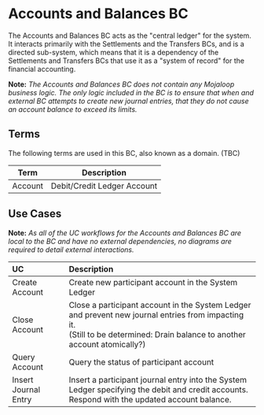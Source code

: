 # Accounts and Balances BC

The Accounts and Balances BC acts as the "central ledger" for the system.  It interacts primarily with the Settlements and the Transfers BCs, and is a directed sub-system, which means that it is a dependency of the Settlements and Transfers BCs that use it as a "system of record" for the financial accounting.

**Note:** *The Accounts and Balances BC does not contain any Mojaloop business logic.  The only logic included in the BC is to ensure that when and external BC attempts to create new journal entries, that they do not cause an account balance to exceed its limits.*

## Terms

The following terms are used in this BC, also known as a domain.  (TBC)

| Term | Description |
|---|---|
| Account | Debit/Credit Ledger Account |

## Use Cases

**Note:** *As all of the UC workflows for the Accounts and Balances BC are local to the BC and have no external dependencies, no diagrams are required to detail external interactions.*

| **UC** | **Description** |
| :--- | :--- |
| Create Account | Create new participant account in the System Ledger |
| Close Account | Close a participant account in the System Ledger and prevent new journal entries from impacting it.<br/>(Still to be determined: Drain balance to another account atomically?) |
| Query Account | Query the status of participant account |
| Insert Journal Entry | Insert a participant journal entry into the System Ledger specifying the debit and credit accounts.<br/>Respond with the updated account balance. |

<!-- Footnotes themselves at the bottom. -->
<!-- ## Notes -->

[^1]: Common Interfaces: [Mojaloop Common Interface List](../../commonInterfaces.md)
